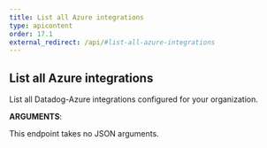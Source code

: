 ```yaml
---
title: List all Azure integrations
type: apicontent
order: 17.1
external_redirect: /api/#list-all-azure-integrations
---
```


## List all Azure integrations

List all Datadog-Azure integrations configured for your organization.

**ARGUMENTS**:

This endpoint takes no JSON arguments.
